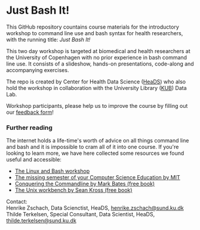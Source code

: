 # Just Bash It!

This GitHub repository countains course materials for the introductory workshop to command line use and bash syntax for health researchers, with the running title: _Just Bash It!_

This two day workshop is targeted at biomedical and health researchers at the University of Copenhagen with no prior experience in bash command line use. It consists of a slideshow, hands-on presentations, code-along and accompanying exercises.    

The repo is created by Center for Health Data Science ([HeaDS](https://heads.ku.dk/)) who also hold the workshop in collaboration with the University Library ([KUB](https://kub.kb.dk/datalab)) Data Lab.

Workshop participants, please help us to improve the course by filling out our [feedback form](https://forms.office.com/r/nCsvsRFsAU)!

### Further reading

The internet holds a life-time's worth of advice on all things command line and bash and it is impossible to cram all of it into one course. If you're looking to learn more, we have here collected some resources we found useful and accessible:

* [The Linux and Bash workshop](https://programming-workshops.readthedocs.io/en/stable/workshops/01_linux_bash/index.html)
* [The missing semester of your Computer Science Education by MIT](https://missing.csail.mit.edu/)
* [Conquering the Commandline by Mark Bates (free book)](http://conqueringthecommandline.com/book)
* [The Unix workbench by Sean Kross (free book)](https://seankross.com/the-unix-workbench/)

Contact:   
Henrike Zschach, Data Scienctist, HeaDS, henrike.zschach@sund.ku.dk   
Thilde Terkelsen, Special Consultant, Data Scientist, HeaDS, thilde.terkelsen@sund.ku.dk
